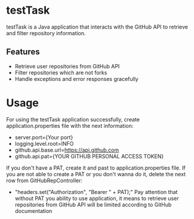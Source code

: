 # testTask
testTask is a Java application that interacts with the GitHub API to retrieve and filter repository information.

## Features

- Retrieve user repositories from GitHub API
- Filter repositories which are not forks
- Handle exceptions and error responses gracefully

# Usage

For using the testTask application successfully, create application.properties file with the next information:

- server.port={Your port}
- logging.level.root=INFO
- github.api.base.url=https://api.github.com
- github.api.pat={YOUR GITHUB PERSONAL ACCESS TOKEN}

If you don't have a PAT, create it and past to application.properties file.
If you are not able to create a PAT or you don't wanna do it, delete the next row from GitHubRepController:
- "headers.set("Authorization", "Bearer " + PAT);"
Pay attention that without PAT you ability to use application, it means to retrieve user repositories from GitHub API will be limited according to GitHub documentation
